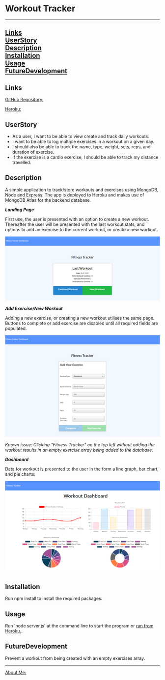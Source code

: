 # Workout Tracker
---------------

[Links](#Links)
<br>
[UserStory](#UserStory)
<br>
[Description](#Description)
<br>
[Installation](#Installation)
<br>
[Usage](#Usage)
<br>
[FutureDevelopment](#FutureDevelopment)
<br>
---------------

## Links

[GitHub Repository:](https://github.com/RAMulc/WorkoutTracker)

[Heroku:](https://ram-workout-tracker.herokuapp.com/?id=5ff10e285989280017fed7b8)

## **UserStory**

- As a user, I want to be able to view create and track daily workouts. 
- I want to be able to log multiple exercises in a workout on a given day. 
- I should also be able to track the name, type, weight, sets, reps, and duration of exercise. 
- If the exercise is a cardio exercise, I should be able to track my distance travelled.

## Description

A simple application to track/store workouts and exercises using MongoDB, Node and Express. The app is deployed to Heroku and makes use of MongoDB Atlas for the backend database.

***Landing Page***

First use, the user is presented with an option to create a new workout. Thereafter the user will be presented with the last workout stats, and options to add an exercise to the current workout, or create a new workout.

![Landing Page](https://github.com/RAMulc/WorkoutTracker/blob/main/assets/images/landingPage.png)

***Add Exercise/New Workout***

Adding a new exercise, or creating a new workout utilises the same page. Buttons to complete or add exercise are disabled until all required fields are populated. 

![Add an exercise](https://github.com/RAMulc/WorkoutTracker/blob/main/assets/images/ExerciseAdd.png)

*Known issue: Clicking "Fitness Tracker" on the top left without adding the workout results in an empty exercise array being added to the database.*

***Dashboard***

Data for workout is presented to the user in the form a line graph, bar chart, and pie charts.

![Dashboard](https://github.com/RAMulc/WorkoutTracker/blob/main/assets/images/Dashboard.png)

## Installation

Run npm install to install the required packages.

## Usage

Run 'node server.js' at the command line to start the program or [run from Heroku.](https://ram-workout-tracker.herokuapp.com/?id=5ff10e285989280017fed7b8).


## FutureDevelopment

Prevent a workout from being created with an empty exercises array.

---------------

[About Me:](https://ramulc.github.io/Portfolio/)
